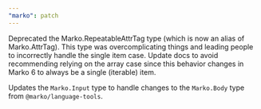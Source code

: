 ```yaml
---
"marko": patch
---
```


Deprecated the Marko.RepeatableAttrTag type (which is now an alias of Marko.AttrTag). This type was overcomplicating things and leading people to incorrectly handle the single item case. Update docs to avoid recommending relying on the array case since this behavior changes in Marko 6 to always be a single (iterable) item.

Updates the `Marko.Input` type to handle changes to the `Marko.Body` type from `@marko/language-tools`.
